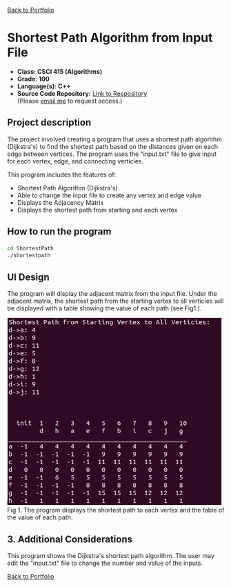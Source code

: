 [Back to Portfolio](./)

Shortest Path Algorithm from Input File
===============

-   **Class: CSCI 415 (Algorithms)** 
-   **Grade: 100** 
-   **Language(s): C++** 
-   **Source Code Repository:** [Link to Respository](https://github.com/AlexThomp1/GuessingGamePerl)  
    (Please [email me](mailto:amthompson1@csustudent.net?subject=GitHub%20Access) to request access.)

## Project description

The project involved creating a program that uses a shortest path algorithm (Dijkstra's) to find the shortest path based on the distances given on each edge between vertices. The program uses the "input.txt" file to give input for each vertex, edge, and connecting verticies.

This program includes the features of:
- Shortest Path Algorithm (Dijkstra's)
- Able to change the input file to create any vertex and edge value
- Displays the Adjacency Matrix
- Displays the shortest path from starting and each vertex

## How to run the program
```bash
cd ShortestPath
./shortestpath
```

## UI Design

The program will display the adjacent matrix from the input file. Under the adjacent matrix, the shortest path from the starting vertex to all verticies will be displayed with a table showing the value of each path (see Fig1.).

![screenshot](images/project4/project4_display.png)  
Fig 1. The program displays the shortest path to each vertex and the table of the value of each path.

## 3. Additional Considerations

This program shows the Dijkstra's shortest path algorithm. The user may edit the "input.txt" file to change the number and value of the inputs.

[Back to Portfolio](./)

